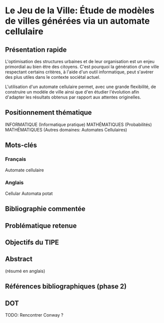# Le Jeu de la Ville: Étude de modèles de villes générées via un automate cellulaire

## Présentation rapide
L'optimisation des structures urbaines et de leur organisation est un enjeu primordial au bien être des citoyens.
C'est pourquoi la génération d'une ville respectant certains critères, à l'aide d'un outil informatique, peut s'avérer des plus utiles dans le contexte sociétal actuel.

L'utilisation d'un automate cellulaire permet, avec une grande flexibilité, de construire un modèle de ville ainsi que d'en étudier l'évolution afin d'adapter les résultats obtenus par rapport aux attentes originelles.

## Positionnement thématique
INFORMATIQUE (Informatique pratique)
MATHÉMATIQUES (Probabilités)
MATHÉMATIQUES (Autres domaines: Automates Cellulaires)

## Mots-clés
### Français
Automate cellulaire

### Anglais
Cellular Automata
potat

## Bibliographie commentée

## Problématique retenue

## Objectifs du TIPE

## Abstract
(résumé en anglais)

## Références bibliographiques (phase 2)

## DOT
TODO: Rencontrer Conway ?
